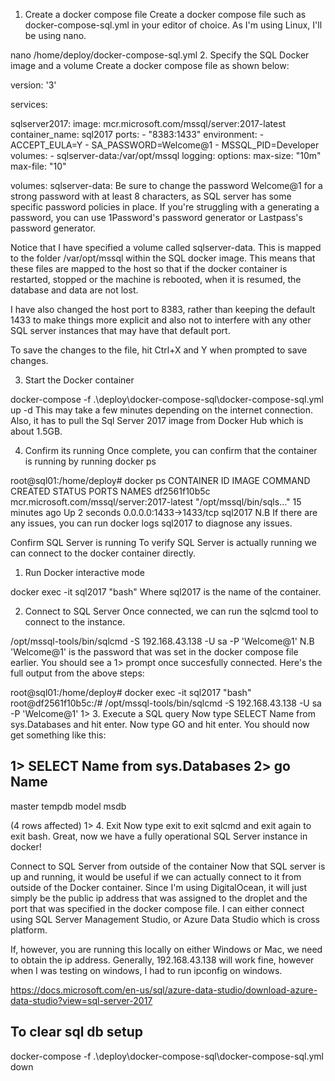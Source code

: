 1. Create a docker compose file
Create a docker compose file such as docker-compose-sql.yml in your editor of choice. As I'm using Linux, I'll be using nano.

nano /home/deploy/docker-compose-sql.yml
2. Specify the SQL Docker image and a volume
Create a docker compose file as shown below:

version: '3'

services:

  sqlserver2017:
    image: mcr.microsoft.com/mssql/server:2017-latest
    container_name: sql2017
    ports:
        - "8383:1433"
    environment:
      - ACCEPT_EULA=Y
      - SA_PASSWORD=Welcome@1
      - MSSQL_PID=Developer
    volumes:
      - sqlserver-data:/var/opt/mssql
    logging:
      options:
        max-size: "10m"
        max-file: "10" 
        
volumes:
  sqlserver-data:
Be sure to change the password Welcome@1 for a strong password with at least 8 characters, as SQL server has some specific password policies in place. If you're struggling with a generating a password, you can use 1Password's password generator or Lastpass's password generator.

Notice that I have specified a volume called sqlserver-data. This is mapped to the folder /var/opt/mssql within the SQL docker image. This means that these files are mapped to the host so that if the docker container is restarted, stopped or the machine is rebooted, when it is resumed, the database and data are not lost.

I have also changed the host port to 8383, rather than keeping the default 1433 to make things more explicit and also not to interfere with any other SQL server instances that may have that default port.

To save the changes to the file, hit Ctrl+X and Y when prompted to save changes.

3. Start the Docker container

docker-compose -f .\deploy\docker-compose-sql\docker-compose-sql.yml up -d
This may take a few minutes depending on the internet connection. Also, it has to pull the Sql Server 2017 image from Docker Hub which is about 1.5GB.

4. Confirm its running
Once complete, you can confirm that the container is running by running docker ps

root@sql01:/home/deploy# docker ps
CONTAINER ID        IMAGE                                        COMMAND                  CREATED             STATUS              PORTS                    NAMES
df2561f10b5c        mcr.microsoft.com/mssql/server:2017-latest   "/opt/mssql/bin/sqls…"   15 minutes ago      Up 2 seconds        0.0.0.0:1433->1433/tcp   sql2017
N.B If there are any issues, you can run docker logs sql2017 to diagnose any issues.

Confirm SQL Server is running
To verify SQL Server is actually running we can connect to the docker container directly.
1. Run Docker interactive mode

docker exec -it sql2017 "bash"
Where sql2017 is the name of the container.

2. Connect to SQL Server
Once connected, we can run the sqlcmd tool to connect to the instance.

/opt/mssql-tools/bin/sqlcmd -S 192.168.43.138 -U sa -P 'Welcome@1'
N.B 'Welcome@1' is the password that was set in the docker compose file earlier.
You should see a 1> prompt once succesfully connected. Here's the full output from the above steps:

root@sql01:/home/deploy# docker exec -it sql2017 "bash"
root@df2561f10b5c:/# /opt/mssql-tools/bin/sqlcmd -S 192.168.43.138 -U sa -P 'Welcome@1'
1>
3. Execute a SQL query
Now type SELECT Name from sys.Databases and hit enter.
Now type GO and hit enter. You should now get something like this:

1> SELECT Name from sys.Databases
2> go
Name
--------------------------------------------------------------------------------------------------------------------------------
master
tempdb
model
msdb

(4 rows affected)
1>
4. Exit
Now type exit to exit sqlcmd and exit again to exit bash.
Great, now we have a fully operational SQL Server instance in docker!


Connect to SQL Server from outside of the container
Now that SQL server is up and running, it would be useful if we can actually connect to it from outside of the Docker container.
Since I'm using DigitalOcean, it will just simply be the public ip address that was assigned to the droplet and the port that was specified in the docker compose file. I can either connect using SQL Server Management Studio, or Azure Data Studio which is cross platform.

If, however, you are running this locally on either Windows or Mac, we need to obtain the ip address. Generally, 192.168.43.138 will work fine, however when I was testing on windows, I had to run ipconfig on windows.

https://docs.microsoft.com/en-us/sql/azure-data-studio/download-azure-data-studio?view=sql-server-2017

## To clear sql db setup
docker-compose -f .\deploy\docker-compose-sql\docker-compose-sql.yml down
